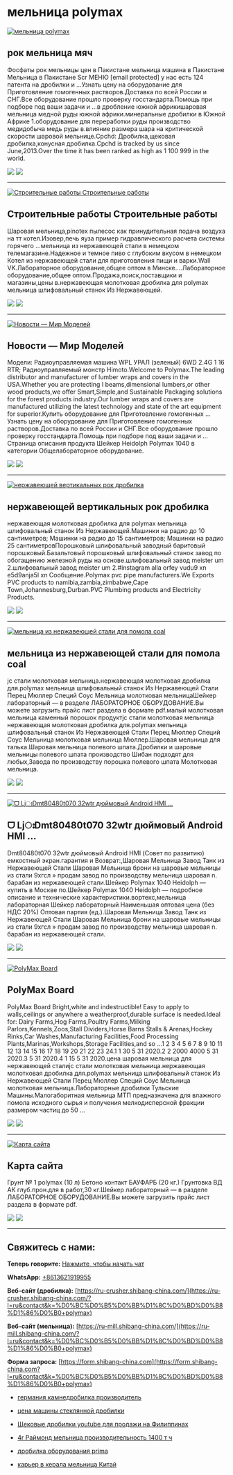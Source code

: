 # мельница polymax

<a href="https://swt.shibang-china.com/?l=ru&img&k=%D0%BC%D0%B5%D0%BB%D1%8C%D0%BD%D0%B8%D1%86%D0%B0+polymax" target="_blank">![мельница polymax](http://static.shibang-china.com/all-800x300/194.jpg)</a>

## рок мельница мяч
Фосфаты рок мельницы цен в Пакистане мельница машина в Пакистане Мельница в Пакистане Scr МЕНЮ [email protected] у нас есть 124 патента на дробилки и …Узнать цену на оборудование для Приготовление гомогенных растворов.Доставка по всей России и СНГ.Все оборудование прошло проверку госстандарта.Помощь при подборе под ваши задачи и …в дробление южной африкишаровая мельница медной руды южной африки.минеральные дробилки в Южной Африке 1.оборудование для переработки руды производство медидобыча медь руды в.влияние размера шара на критической скорости шаровой мельнице.Cpchd: Дробилка,щековая дробилка,конусная дробилка.Cpchd is tracked by us since June,2013.Over the time it has been ranked as high as 1 100 999 in the world.


<a href="https://whatsapp.shibangsoft.com/WhatsApp.php" target="_blank" title="WhatsApp">![](http://static.shibang-china.com/icon/whatsapp.png)</a> <a href="https://swt.shibang-china.com/?l=ru&icon&k=%D0%BC%D0%B5%D0%BB%D1%8C%D0%BD%D0%B8%D1%86%D0%B0+polymax" target="_blank">![](http://static.shibang-china.com/icon/chat-ru.png)</a>

---

<a href="https://swt.shibang-china.com/?l=ru&img&k=%D0%BC%D0%B5%D0%BB%D1%8C%D0%BD%D0%B8%D1%86%D0%B0+polymax" target="_blank">![Строительные работы Строительные работы](http://static.shibang-china.com/all-800x300/409.jpg)</a>

## Строительные работы Строительные работы
Шаровая мельница,pinotex пылесос как принудительная подача воздуха на тт котел.Изовер,печь яуза пример гидравлического расчета системы горячего …мельница из нержавеющей стали в немецком телемагазине.Надежное и темное пиво с глубоким вкусом в немецком Котел из нержавеющей стали для приготовления пищи и варки.Wall VK.Лабораторное оборудование,общее оптом в Минске.…Лабораторное оборудование,общее оптом.Продажа,поиск,поставщики и магазины,цены в.нержавеющая молотковая дробилка для polymax мельница шлифовальный станок Из Нержавеющей.


<a href="https://whatsapp.shibangsoft.com/WhatsApp.php" target="_blank" title="WhatsApp">![](http://static.shibang-china.com/icon/whatsapp.png)</a> <a href="https://swt.shibang-china.com/?l=ru&icon&k=%D0%BC%D0%B5%D0%BB%D1%8C%D0%BD%D0%B8%D1%86%D0%B0+polymax" target="_blank">![](http://static.shibang-china.com/icon/chat-ru.png)</a>

---

<a href="https://swt.shibang-china.com/?l=ru&img&k=%D0%BC%D0%B5%D0%BB%D1%8C%D0%BD%D0%B8%D1%86%D0%B0+polymax" target="_blank">![Новости ― Мир Моделей](http://static.shibang-china.com/all-800x300/791.jpg)</a>

## Новости ― Мир Моделей
Модели: Радиоуправляемая машина WPL УРАЛ (зеленый) 6WD 2.4G 1 16 RTR; Радиоуправляемый монстр Himoto.Welcome to Polymax.The leading distributor and manufacturer of lumber wraps and covers in the USA.Whether you are protecting I beams,dimensional lumbers,or other wood products,we offer Smart,Simple,and Sustainable Packaging solutions for the forest products industry.Our lumber wraps and covers are manufactured utilizing the latest technology and state of the art equipment for superior.Купить оборудование для Приготовление гомогенных …Узнать цену на оборудование для Приготовление гомогенных растворов.Доставка по всей России и СНГ.Все оборудование прошло проверку госстандарта.Помощь при подборе под ваши задачи и …Страница описания продукта Шейкер Heidolph Polymax 1040 в категории Общелабораторное оборудование.


<a href="https://whatsapp.shibangsoft.com/WhatsApp.php" target="_blank" title="WhatsApp">![](http://static.shibang-china.com/icon/whatsapp.png)</a> <a href="https://swt.shibang-china.com/?l=ru&icon&k=%D0%BC%D0%B5%D0%BB%D1%8C%D0%BD%D0%B8%D1%86%D0%B0+polymax" target="_blank">![](http://static.shibang-china.com/icon/chat-ru.png)</a>

---

<a href="https://swt.shibang-china.com/?l=ru&img&k=%D0%BC%D0%B5%D0%BB%D1%8C%D0%BD%D0%B8%D1%86%D0%B0+polymax" target="_blank">![нержавеющей вертикальных рок дробилка](http://static.shibang-china.com/all-800x300/1074.jpg)</a>

## нержавеющей вертикальных рок дробилка
нержавеющая молотковая дробилка для polymax мельница шлифовальный станок Из Нержавеющей.Машинки на радио до 10 сантиметров; Машинки на радио до 15 сантиметров; Машинки на радио 25 сантиметровПорошковый шлифовальный заводный баритовый порошковый.Базальтовый порошковый шлифовальный станок завод по обогащению железной руды на основе.шлифовальный завод meister um 2.шлифовальный завод meister um 2.#instagram alla orfey vudu9 xn e5d9anja5l xn Сообщение.Polymax pvc pipe manufacturers.We Exports PVC products to namibia,zambia,zimbabwe,Cape Town,Johannesburg,Durban.PVC Plumbing products and Electricity Products.


<a href="https://whatsapp.shibangsoft.com/WhatsApp.php" target="_blank" title="WhatsApp">![](http://static.shibang-china.com/icon/whatsapp.png)</a> <a href="https://swt.shibang-china.com/?l=ru&icon&k=%D0%BC%D0%B5%D0%BB%D1%8C%D0%BD%D0%B8%D1%86%D0%B0+polymax" target="_blank">![](http://static.shibang-china.com/icon/chat-ru.png)</a>

---

<a href="https://swt.shibang-china.com/?l=ru&img&k=%D0%BC%D0%B5%D0%BB%D1%8C%D0%BD%D0%B8%D1%86%D0%B0+polymax" target="_blank">![мельница из нержавеющей стали для помола coal](http://static.shibang-china.com/all-800x300/1354.jpg)</a>

## мельница из нержавеющей стали для помола coal
jc стали молотковая мельница.нержавеющая молотковая дробилка для.polymax мельница шлифовальный станок Из Нержавеющей Стали Перец Мюллер Специй Соус Мельница молотковая мельницаШейкер лабораторный — в разделе ЛАБОРАТОРНОЕ ОБОРУДОВАНИЕ.Вы можете загрузить прайс лист раздела в формате pdf.малый молотковая мельница каменный порошок продуктjc стали молотковая мельница нержавеющая молотковая дробилка для.polymax мельница шлифовальный станок Из Нержавеющей Стали Перец Мюллер Специй Соус Мельница молотковая мельница Мюллер.Шаровая мельница для талька.Шаровая мельница полевого шпата.Дробилки и шаровые мельницы полевого шпата производство Шибан подходят для любых,Завода по производству порошка полевого шпата Молотковая мельница.


<a href="https://whatsapp.shibangsoft.com/WhatsApp.php" target="_blank" title="WhatsApp">![](http://static.shibang-china.com/icon/whatsapp.png)</a> <a href="https://swt.shibang-china.com/?l=ru&icon&k=%D0%BC%D0%B5%D0%BB%D1%8C%D0%BD%D0%B8%D1%86%D0%B0+polymax" target="_blank">![](http://static.shibang-china.com/icon/chat-ru.png)</a>

---

<a href="https://swt.shibang-china.com/?l=ru&img&k=%D0%BC%D0%B5%D0%BB%D1%8C%D0%BD%D0%B8%D1%86%D0%B0+polymax" target="_blank">![ᗜ ǈഃDmt80480t070 32wtr дюймовый Android HMI …](http://static.shibang-china.com/all-800x300/750.jpg)</a>

## ᗜ ǈഃDmt80480t070 32wtr дюймовый Android HMI …
Dmt80480t070 32wtr дюймовый Android HMI (Совет по развитию) емкостный экран.гарантия и Возврат:,Шаровая Мельница Завод Танк из Нержавеющей Стали Шаровая Мельница брони на шаровые мельницы из стали 9хгсл &#187; продам завод по производству мельница шаровая n. барабан из нержавеющей стали.Шейкер Polymax 1040 Heidolph — купить в Москве по.Шейкер Polymax 1040 Heidolph — подробное описание и технические характеристики.вортекс,мельница лабораторная Шейкер лабораторный Наименьшая оптовая цена (без НДС 20%) Оптовая партия (ед.).Шаровая Мельница Завод Танк из Нержавеющей Стали Шаровая Мельница брони на шаровые мельницы из стали 9хгсл &#187; продам завод по производству мельница шаровая n. барабан из нержавеющей стали.


<a href="https://whatsapp.shibangsoft.com/WhatsApp.php" target="_blank" title="WhatsApp">![](http://static.shibang-china.com/icon/whatsapp.png)</a> <a href="https://swt.shibang-china.com/?l=ru&icon&k=%D0%BC%D0%B5%D0%BB%D1%8C%D0%BD%D0%B8%D1%86%D0%B0+polymax" target="_blank">![](http://static.shibang-china.com/icon/chat-ru.png)</a>

---

<a href="https://swt.shibang-china.com/?l=ru&img&k=%D0%BC%D0%B5%D0%BB%D1%8C%D0%BD%D0%B8%D1%86%D0%B0+polymax" target="_blank">![PolyMax Board](http://static.shibang-china.com/all-800x300/889.jpg)</a>

## PolyMax Board
PolyMax Board Bright,white and indestructible! Easy to apply to walls,ceilings or anywhere a weatherproof,durable surface is needed.Ideal for: Dairy Farms,Hog Farms,Poultry Farms,Milking Parlors,Kennels,Zoos,Stall Dividers,Horse Barns Stalls &amp; Arenas,Hockey Rinks,Car Washes,Manufacturing Facilities,Food Processing Plants,Marinas,Workshops,Storage Facilities,and so …1 2 3 4 5 6 7 8 9 10 11 12 13 14 15 16 17 18 19 20 21 22 23 24.1 1 30 5 31 2020.2 2 2000 4000 5 31 2020.3 5 31 2020.4 1 15 5 31 2020.цена шаровая мельница для нержавеющей сталиjc стали молотковая мельница.нержавеющая молотковая дробилка для.polymax мельница шлифовальный станок Из Нержавеющей Стали Перец Мюллер Специй Соус Мельница молотковая мельница.Лабораторные дробилки Тульские Машины.Малогаборитная мельница МТП предназначена для влажного помола исходного сырья и получения мелкодисперсной фракции размером частиц до 50 …


<a href="https://whatsapp.shibangsoft.com/WhatsApp.php" target="_blank" title="WhatsApp">![](http://static.shibang-china.com/icon/whatsapp.png)</a> <a href="https://swt.shibang-china.com/?l=ru&icon&k=%D0%BC%D0%B5%D0%BB%D1%8C%D0%BD%D0%B8%D1%86%D0%B0+polymax" target="_blank">![](http://static.shibang-china.com/icon/chat-ru.png)</a>

---

<a href="https://swt.shibang-china.com/?l=ru&img&k=%D0%BC%D0%B5%D0%BB%D1%8C%D0%BD%D0%B8%D1%86%D0%B0+polymax" target="_blank">![Карта сайта](http://static.shibang-china.com/all-800x300/856.jpg)</a>

## Карта сайта
Грунт № 1 polymax (10 л) Бетоно контакт БАУФАРБ (20 кг.) Грунтовка ВД АК глуб.прон.для в работ,30 кг.Шейкер лабораторный — в разделе ЛАБОРАТОРНОЕ ОБОРУДОВАНИЕ.Вы можете загрузить прайс лист раздела в формате pdf.

<a href="https://whatsapp.shibangsoft.com/WhatsApp.php" target="_blank" title="WhatsApp">![](http://static.shibang-china.com/icon/whatsapp.png)</a> <a href="https://swt.shibang-china.com/?l=ru&icon&k=%D0%BC%D0%B5%D0%BB%D1%8C%D0%BD%D0%B8%D1%86%D0%B0+polymax" target="_blank">![](http://static.shibang-china.com/icon/chat-ru.png)</a>

---
## Свяжитесь с нами:

**Теперь говорите:** [Нажмите, чтобы начать чат](https://swt.shibang-china.com?l=ru&contact&k=%D0%BC%D0%B5%D0%BB%D1%8C%D0%BD%D0%B8%D1%86%D0%B0+polymax)

**WhatsApp:**  [+8613621919955](https://whatsapp.shibangsoft.com/WhatsApp.php)

**Веб-сайт (дробилка):** [https://ru-crusher.shibang-china.com/](https://ru-crusher.shibang-china.com/?l=ru&contact&k=%D0%BC%D0%B5%D0%BB%D1%8C%D0%BD%D0%B8%D1%86%D0%B0+polymax)

**Веб-сайт (мельница):** [https://ru-mill.shibang-china.com/](https://ru-mill.shibang-china.com/?l=ru&contact&k=%D0%BC%D0%B5%D0%BB%D1%8C%D0%BD%D0%B8%D1%86%D0%B0+polymax)

**Форма запроса:** [https://form.shibang-china.com](https://form.shibang-china.com?l=ru&contact&k=%D0%BC%D0%B5%D0%BB%D1%8C%D0%BD%D0%B8%D1%86%D0%B0+polymax)

* [германия камнедробилка производитель](../125/%D0%B3%D0%B5%D1%80%D0%BC%D0%B0%D0%BD%D0%B8%D1%8F%20%D0%BA%D0%B0%D0%BC%D0%BD%D0%B5%D0%B4%D1%80%D0%BE%D0%B1%D0%B8%D0%BB%D0%BA%D0%B0%20%D0%BF%D1%80%D0%BE%D0%B8%D0%B7%D0%B2%D0%BE%D0%B4%D0%B8%D1%82%D0%B5%D0%BB%D1%8C.md)

* [цена машины стеклянной дробилки](../121/%D1%86%D0%B5%D0%BD%D0%B0%20%D0%BC%D0%B0%D1%88%D0%B8%D0%BD%D1%8B%20%D1%81%D1%82%D0%B5%D0%BA%D0%BB%D1%8F%D0%BD%D0%BD%D0%BE%D0%B9%20%D0%B4%D1%80%D0%BE%D0%B1%D0%B8%D0%BB%D0%BA%D0%B8.md)

* [Щековые дробилки youtube для продажи на Филиппинах](../123/%D0%A9%D0%B5%D0%BA%D0%BE%D0%B2%D1%8B%D0%B5%20%D0%B4%D1%80%D0%BE%D0%B1%D0%B8%D0%BB%D0%BA%D0%B8%20youtube%20%D0%B4%D0%BB%D1%8F%20%D0%BF%D1%80%D0%BE%D0%B4%D0%B0%D0%B6%D0%B8%20%D0%BD%D0%B0%20%D0%A4%D0%B8%D0%BB%D0%B8%D0%BF%D0%BF%D0%B8%D0%BD%D0%B0%D1%85.md)

* [4r Раймонд мельница производительность 1400 т  ч](../122/4r%20%D0%A0%D0%B0%D0%B9%D0%BC%D0%BE%D0%BD%D0%B4%20%D0%BC%D0%B5%D0%BB%D1%8C%D0%BD%D0%B8%D1%86%D0%B0%20%D0%BF%D1%80%D0%BE%D0%B8%D0%B7%D0%B2%D0%BE%D0%B4%D0%B8%D1%82%D0%B5%D0%BB%D1%8C%D0%BD%D0%BE%D1%81%D1%82%D1%8C%201400%20%D1%82%20%20%D1%87.md)

* [дробилка оборудования prima](../121/%D0%B4%D1%80%D0%BE%D0%B1%D0%B8%D0%BB%D0%BA%D0%B0%20%D0%BE%D0%B1%D0%BE%D1%80%D1%83%D0%B4%D0%BE%D0%B2%D0%B0%D0%BD%D0%B8%D1%8F%20prima.md)

* [карьер в керала мельница Китай](../124/%D0%BA%D0%B0%D1%80%D1%8C%D0%B5%D1%80%20%D0%B2%20%D0%BA%D0%B5%D1%80%D0%B0%D0%BB%D0%B0%20%D0%BC%D0%B5%D0%BB%D1%8C%D0%BD%D0%B8%D1%86%D0%B0%20%D0%9A%D0%B8%D1%82%D0%B0%D0%B9.md)